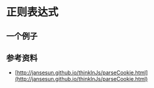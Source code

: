 # 正则表达式

## 一个例子

## 参考资料

* [http://jansesun.github.io/thinkInJs/parseCookie.html](http://jansesun.github.io/thinkInJs/parseCookie.html)